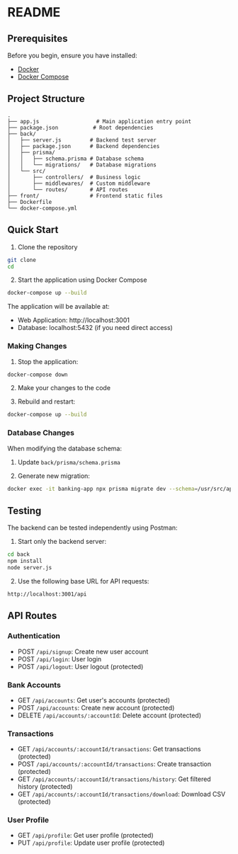 # README

## Prerequisites

Before you begin, ensure you have installed:
- [Docker](https://docs.docker.com/get-docker/)
- [Docker Compose](https://docs.docker.com/compose/install/)

## Project Structure

```
.
├── app.js                  # Main application entry point
├── package.json           # Root dependencies
├── back/
│   ├── server.js         # Backend test server
│   ├── package.json      # Backend dependencies
│   ├── prisma/
│   │   ├── schema.prisma # Database schema
│   │   └── migrations/   # Database migrations
│   └── src/
│       ├── controllers/  # Business logic
│       ├── middlewares/  # Custom middleware
│       └── routes/       # API routes
├── front/                # Frontend static files
├── Dockerfile
└── docker-compose.yml
```

## Quick Start

1. Clone the repository
```bash
git clone 
cd 
```

2. Start the application using Docker Compose
```bash
docker-compose up --build
```

The application will be available at:
- Web Application: http://localhost:3001
- Database: localhost:5432 (if you need direct access)

### Making Changes

1. Stop the application:
```bash
docker-compose down
```

2. Make your changes to the code

3. Rebuild and restart:
```bash
docker-compose up --build
```

### Database Changes

When modifying the database schema:

1. Update `back/prisma/schema.prisma`

2. Generate new migration:
```bash
docker exec -it banking-app npx prisma migrate dev --schema=/usr/src/app/back/prisma/schema.prisma --name your_migration_name
```

## Testing

The backend can be tested independently using Postman:

1. Start only the backend server:
```bash
cd back
npm install
node server.js
```

2. Use the following base URL for API requests:
```
http://localhost:3001/api
```

## API Routes

### Authentication
- POST `/api/signup`: Create new user account
- POST `/api/login`: User login
- POST `/api/logout`: User logout (protected)

### Bank Accounts
- GET `/api/accounts`: Get user's accounts (protected)
- POST `/api/accounts`: Create new account (protected)
- DELETE `/api/accounts/:accountId`: Delete account (protected)

### Transactions
- GET `/api/accounts/:accountId/transactions`: Get transactions (protected)
- POST `/api/accounts/:accountId/transactions`: Create transaction (protected)
- GET `/api/accounts/:accountId/transactions/history`: Get filtered history (protected)
- GET `/api/accounts/:accountId/transactions/download`: Download CSV (protected)

### User Profile
- GET `/api/profile`: Get user profile (protected)
- PUT `/api/profile`: Update user profile (protected)
